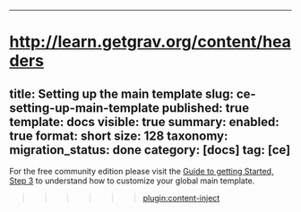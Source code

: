 ---
# http://learn.getgrav.org/content/headers
title: Setting up the main template
slug: ce-setting-up-main-template
published: true
template: docs
visible: true
summary:
    enabled: true
    format: short
    size: 128
taxonomy:
    migration_status: done
    category: [docs]
    tag: [ce]
-------------


For the free community edition please visit the 
[Guide to getting Started, Step 3](/documentation/basics/guide-to-getting-started#step-3-style-your-templates-to-reflect-your-brand) to understand how to customize your global main template.

>>>>>>[plugin:content-inject](/content_blocks/pro_template_manager)